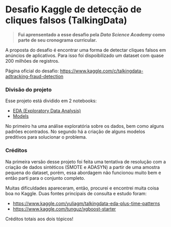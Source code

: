 # Desafio Kaggle de detecção de cliques falsos (TalkingData)

> **Fui aprensentado a esse desafio pela *Data Science Academy* como parte de seu cronograma curricular.**

A proposta do desafio é encontrar uma forma de detectar cliques falsos em anúncios de aplicativos. Para isso foi dispoibilizado um dataset com quase 200 milhões de registros.

Página oficial do desafio: https://www.kaggle.com/c/talkingdata-adtracking-fraud-detection

### Divisão do projeto

Esse projeto está dividido em 2 notebooks:

- [EDA (Exploratory Data Analysis)](https://github.com/marcoayamada/td-click-fraud-detection/blob/master/EDA.ipynb)
- [Models](https://github.com/marcoayamada/td-click-fraud-detection/blob/master/Models.ipynb)

No primeiro ha uma análise exploratória sobre os dados, bem como alguns padrões econtrados. No segundo há a criação de alguns modelos preditivos para solucionar o problema.

### Créditos

Na primeira versão desse projeto foi feita uma tentativa de resolução com a criação de dados sintéticos (SMOTE e ADASYN) a partir de uma amostra pequena do dataset, porém, essa abordagem não funcionou muito bem e então parti para o conjunto completo.

Muitas dificuldades apareceram, então, procurei e encontrei muita coisa boa no Kaggle. Duas fontes principais de consulta e estudo foram:

- https://www.kaggle.com/yuliagm/talkingdata-eda-plus-time-patterns
- https://www.kaggle.com/tunguz/xgboost-starter

Créditos totais aos dois tópicos!
